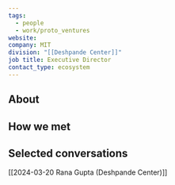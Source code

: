 ```yaml
---
tags:
  - people
  - work/proto_ventures
website: 
company: MIT
division: "[[Deshpande Center]]"
job title: Executive Director
contact_type: ecosystem
---
```

## About


## How we met


## Selected conversations
[[2024-03-20 Rana Gupta (Deshpande Center)]]